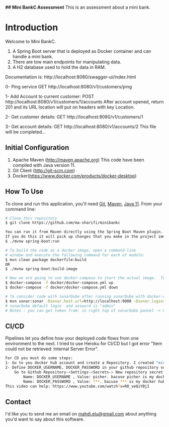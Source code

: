 **## Mini BankC Assessment**
This is an assessment about a mini bank.

# Introduction
Welcome to Mini BankC.  

1.  A Spring Boot server that is deployed as Docker container and can handle a mini bank.
2.  There are tow main endpoints for manipulating data.
3.  A H2 database used to hold the data in RAM.

Documentation is: http://localhost:8080/swagger-ui/index.html

0- Ping service
GET http://localhost:8080/v1/customers/ping

1- Add Account to current customer:
POST http://localhost:8080/v1/customers/1/accounts
After account opened, return 201 and its URL location will put on headers with key Location.

2- Get customer details:
GET http://localhost:8080/v1/customers/1

3- Get account details:
GET http://localhost:8080/v1/accounts/2
This file will be completed...


## Initial Configuration
1.	Apache Maven (http://maven.apache.org)  This code have been compiled with Java version 11.
2.	Git Client (http://git-scm.com)
3.  Docker(https://www.docker.com/products/docker-desktop)

## How To Use
To clone and run this application, you'll need [Git](https://git-scm.com), [Maven](https://maven.apache.org/), [Java 11](https://www.oracle.com/technetwork/java/javase/downloads/jdk11-downloads-5066655.html). From your command line:

```bash
# Clone this repository
$ git clone https://github.com/ma-sharifi/minibankc

You can run it from Maven directly using the Spring Boot Maven plugin.
If you do this it will pick up changes that you make in the project immediately:
$ ./mvnw spring-boot:run

# To build the code as a docker image, open a command-line 
# window and execute the following command for each of module:
$ mvn clean package dockerfile:build
OR
$ ./mvnw spring-boot:build-image

# Now we are going to use docker-compose to start the actual image.  To start the docker image, stay in the directory containing src and run the following command: 
$ docker-compose -f docker/docker-compose.yml up
$ docker-compose -f docker/docker-compose.yml down

# To consider code with sonarQube after running sonarQube with docker-compose, run the following command:
$ mvn sonar:sonar -Dsonar.host.url=http://localhost:9000 -Dsonar.login=8fab5c5ec0a5c69a96695722824deb9d2d41c786
# sonarQube default login  and assword is "admin" 
# Notes : you can get token from: in right top of sonarQube pannel -> User(Administrator) > My Account > Security > Generate Tokens
```
## CI/CD
Pipelines let you define how your deployed code flows from one environment to the next.
I tried to use Heroku for CI/CD but I got error "Item could not be retrieved: Internal Server Error".
```bash
For CD you must do some steps:
1- Go to you docker hub account and create a Repository. I created "minibankc" repository in my docker hub for this project.
2- Define DOCKER_USERNAME, DOCKER_PASSWORD in your github repository secrets.
    Go to Github Repository->Settings->Secrets-> New repository secret:
        Name: DOCKER_USERNAME , Value: picher. bacuse picher is my docker hub account.
        Name: DOCKER_PASSWORD , Value: ***. bacuse *** is my docker hub password.
This video can help: https://www.youtube.com/watch?v=R8_veQiYBjI
```
## Contact
I'd like you to send me an email on <mahdi.elu@gmail.com> about anything you'd want to say about this software.


